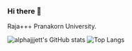 ### Hi there 👋
Raja+++ Pranakorn University.

![alphajjjett's GitHub stats](https://github-readme-stats.vercel.app/api?username=alphajjjett&hide=contribs,prs)
![Top Langs](https://github-readme-stats.vercel.app/api/top-langs/?username=anuraghazra&layout=compact)
